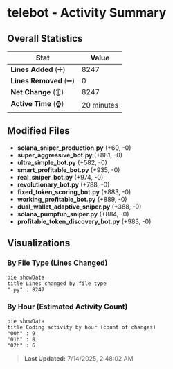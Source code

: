 # telebot - Activity Summary 

## Overall Statistics

| Stat                   | Value                                                             |
| ---------------------- | ----------------------------------------------------------------- |
| **Lines Added** (➕)   | 8247                                          |
| **Lines Removed** (➖) | 0                                        |
| **Net Change** (↕)    | 8247                |
| **Active Time** (⌚)   | 20 minutes |


## Modified Files
- **solana_sniper_production.py** (+60, -0)
- **super_aggressive_bot.py** (+881, -0)
- **ultra_simple_bot.py** (+582, -0)
- **smart_profitable_bot.py** (+935, -0)
- **real_sniper_bot.py** (+974, -0)
- **revolutionary_bot.py** (+788, -0)
- **fixed_token_scoring_bot.py** (+883, -0)
- **working_profitable_bot.py** (+889, -0)
- **dual_wallet_adaptive_sniper.py** (+388, -0)
- **solana_pumpfun_sniper.py** (+884, -0)
- **profitable_token_discovery_bot.py** (+983, -0)

## Visualizations

### By File Type (Lines Changed)

```mermaid
pie showData
title Lines changed by file type
".py" : 8247
```

### By Hour (Estimated Activity Count)

```mermaid
pie showData
title Coding activity by hour (count of changes)
"00h" : 9
"01h" : 8
"02h" : 6
```


> **Last Updated:** 7/14/2025, 2:48:02 AM